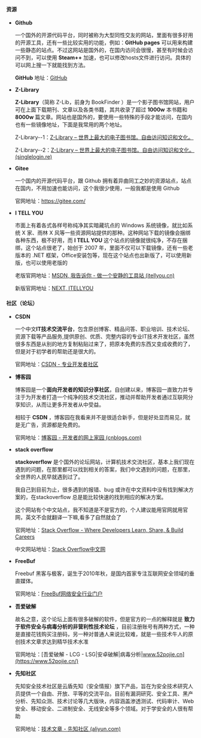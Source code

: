 ####  资源

- **Github**

  一个国外的开源代码平台，同时被称为大型同性交友的网站，里面有很多好用的开源工具，还有一些比较实用的功能，例如：**GitHub pages** 可以用来构建一些静态的站点。不过这网站是国外的，在国内访问会很慢，甚至有时候会访问不到，可以使用 **Steam++** 加速，也可以修改hosts文件进行访问。具体的可以网上搜一下就能找到方法。

  **GitHub** 地址：[GitHub](https://github.com/)

- **Z-Library** 

  **Z-Library**（简称 Z-Lib，前身为 BookFinder ）是一个影子图书馆网站，用户可在上面下载期刊、文章以及各类书籍，其共收录了超过 **1000w** 本书籍和 **8000w** 篇文章。网站也是国外的，要使用一些特殊的手段才能访问，在国内也有一些镜像地址，下面是我常用的两个地址。

  Z-Library--1：[Z-Library – 世界上最大的电子图书馆。自由访问知识和文化。](https://zh.z-lib.gs/)

  Z-Library--2：[Z-Library – 世界上最大的电子图书馆。自由访问知识和文化。 (singlelogin.re)](https://zh.singlelogin.re/)
  
- **Gitee** 

  一个国内的开源代码平台，跟 Github 拥有着异曲同工之妙的资源站点，站点在国内，不用加速也能访问，这个我很少使用，一般我都是使用 Github

  官网地址：https://gitee.com/
  
- **I TELL YOU**

  市面上有着各式各样号称纯净其实暗藏坑点的 Windows 系统镜像，就比如系统 X 家、雨林 X 风等一些资源网站提供的那种。这种网站下载的镜像会捆绑各种东西，极不好用，而 **I TELL YOU** 这个站点的镜像就很纯净，不存在捆绑，这个站点很老了，始创于 2007 年，里面不仅可以下载镜像，还有一些老版本的 .NET 框架，Office安装包等，现在这个站点也出新版了，可以使用新版，也可以使用老版的

  老版官网地址：[MSDN, 我告诉你 - 做一个安静的工具站 (itellyou.cn)](https://msdn.itellyou.cn/)

  新版官网地址：[NEXT, ITELLYOU](https://next.itellyou.cn/)

####  社区（论坛）

- **CSDN**

  一个中文**IT技术交流平台**，包含原创博客、精品问答、职业培训、技术论坛、资源下载等产品服务,提供原创、优质、完整内容的专业IT技术开发社区，虽然很多东西是从别的地方复制粘贴过来了，把原本免费的东西又变成收费的了，但是对于初学者的帮助还是很大的。

  官网地址：[CSDN - 专业开发者社区](https://www.csdn.net/)
  
- **博客园**

  博客园是一个**面向开发者的知识分享社区**，自创建以来，博客园一直致力并专注于为开发者打造一个纯净的技术交流社区，推动并帮助开发者通过互联网分享知识，从而让更多开发者从中受益。

  相较于 **CSDN** ，博客园在我看来并不是很适合新手，但是好处显而易见，就是无广告，资源都是免费的。

  官网地址：[博客园 - 开发者的网上家园 (cnblogs.com)](https://www.cnblogs.com/)

- **stack overflow**

  **stackoverflow** 是个国外的论坛网站，计算机技术交流社区，基本上我们现在遇到的问题，在那里都可以找到相关的答案，我们中文遇到的问题，在那里，全世界的人民早就遇到过了。

  我自己到目前为止，很多遇到的报错、bug 或许在中文资料中没有找到解决方案的，在stackoverflow 总是能比较快速的找到相应的解决方案。

  这个网站有个中文站点，我不知道是不是官方的，个人建议能用官网就用官网，英文不会就翻译一下嘛,看多了自然就会了

  官网地址：[Stack Overflow - Where Developers Learn, Share, & Build Careers](https://stackoverflow.com/)

  中文网站地址：[Stack Overflow中文网](https://stackoverflow.org.cn/)

- **FreeBuf**

  Freebuf 黑客与极客，诞生于2010年秋，是国内首家专注互联网安全领域的垂直媒体。

  官网地址：[FreeBuf网络安全行业门户](https://www.freebuf.com/)
  
- **吾爱破解** 

  故名之意，这个论坛上面有很多破解的软件，但是官方的一点的解释就是 **致力于软件安全与病毒分析的非营利性技术论坛** ，目前注册账号有两种方式，一种是直接花钱购买注册码，另一种对普通人来说比较难，就是一些技术牛人的原创技术文章求达到精华技术水准

  官网地址：[吾爱破解 - LCG - LSG|安卓破解|病毒分析|www.52pojie.cn](https://www.52pojie.cn/)

- **先知社区**

  先知安全技术社区是云盾先知（安全情报）旗下产品，旨在为安全技术研究人员提供一个自由、开放、平等的交流平台。目前有漏洞研究、安全工具、黑产分析、先知众测、技术讨论等几大版块，内容涵盖渗透测试、代码审计、Web安全、移动安全、二进制安全、无线安全等多个领域。对于学安全的人很有帮助

  官网地址：[技术文章 - 先知社区 (aliyun.com)](https://xz.aliyun.com/)

  
